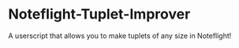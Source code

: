 # Noteflight-Tuplet-Improver
A userscript that allows you to make tuplets of any size in Noteflight!
